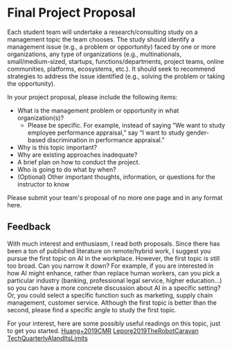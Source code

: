 # Final Project Proposal

Each student team will undertake a research/consulting study on a management topic the team chooses. The study should identify a management issue (e.g., a problem or opportunity) faced by one or more organizations, any type of organizations (e.g., multinationals, small/medium-sized, startups, functions/departments, project teams, online communities, platforms, ecosystems, etc.). It should seek to recommend strategies to address the issue identified (e.g., solving the problem or taking the opportunity).

In your project proposal, please include the following items:

- What is the management problem or opportunity in what organization(s)?
  - Please be specific. For example, instead of saying “We want to study employee performance appraisal,” say “I want to study gender-based discrimination in performance appraisal.”
- Why is this topic important?
- Why are existing approaches inadequate?
- A brief plan on how to conduct the project.
- Who is going to do what by when?
- (Optional) Other important thoughts, information, or questions for the instructor to know

Please submit your team's proposal of no more one page and in any format here.

## Feedback

With much interest and enthusiasm, I read both proposals. Since there has been a ton of published literature on remote/hybrid work, I suggest you pursue the first topic on AI in the workplace. However, the first topic is still too broad. Can you narrow it down? For example, if you are interested in how AI might enhance, rather than replace human workers, can you pick a particular industry (banking, professional legal service, higher education…) so you can have a more concrete discussion about AI in a specific setting? Or, you could select a specific function such as marketing, supply chain management, customer service. Although the first topic is better than the second, please find a specific angle to study the first topic.

For your interest, here are some possibly useful readings on this topic, just to get you started.
[Huang+2019CMR](https://umd.instructure.com/files/72240200/download?download_frd=1&verifier=AodPBz3qPexlXeZhFBXaEc8oM2UHnWNKSJOA5NPB)
[Lepore2019TheRobotCaravan](https://umd.instructure.com/files/72240205/download?download_frd=1&verifier=NEE9zTaw99p3OBW2oHYfF8XNri1XAlOpIVVTUkZt)
[TechQuarterlyAIandItsLimits](https://umd.instructure.com/files/72240215/download?download_frd=1&verifier=dQze6qeuD3vdvq9IHYuyXS0SRaevxZt5fnVT14NP)
